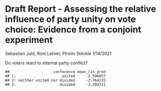 Draft Report - Assessing the relative influence of party unity on vote
choice: Evidence from a conjoint experiment
================
Sebastian Juhl, Roni Lehrer, Pirmin Stöckle
1/14/2021

Do voters react to internal party conflict?

    ##                    conference mean_lin_pred
    ## 1:                     united     -2.596857
    ## 2: neither united nor divided     -2.764135
    ## 3:                    divided     -3.204721
